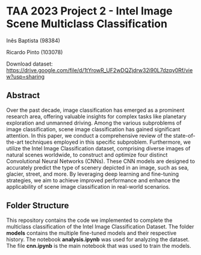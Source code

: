 # TAA 2023 Project 2 - Intel Image Scene Multiclass Classification

Inês Baptista (98384)

Ricardo Pinto (103078)

Download dataset: https://drive.google.com/file/d/1tYrowR_UF2wDQZjdrw32i90L7dzqy0Rf/view?usp=sharing

## Abstract

Over the past decade, image classification has emerged as a prominent research area, offering valuable insights for complex tasks like planetary exploration and unmanned driving. Among the various subproblems of image classification, scene image classification has gained significant attention. In this paper, we conduct a comprehensive review of the state-of-the-art techniques employed in this specific subproblem. Furthermore, we utilize the Intel Image Classification dataset, comprising diverse images of natural scenes worldwide, to construct and optimize four distinct Convolutional Neural Networks (CNNs). These CNN models are designed to accurately predict the type of scenery depicted in an image, such as sea, glacier, street, and more. By leveraging deep learning and fine-tuning strategies, we aim to achieve improved performance and enhance the applicability of scene image classification in real-world scenarios.

## Folder Structure 

This repository contains the code we implemented to complete the multiclass classification of the Intel Image Classification Dataset. The folder **models** contains the multiple fine-tuned models and their respective history. The notebook **analysis.ipynb** was used for analyzing the dataset. The file **cnn.ipynb** is the main notebook that was used to train the models.
